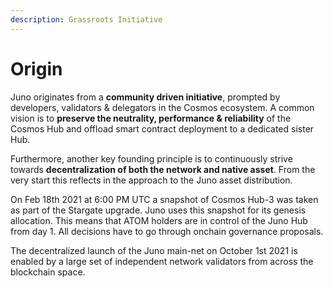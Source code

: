 ```yaml
---
description: Grassroots Initiative
---
```


# Origin

Juno originates from a **community driven initiative**, prompted by developers, validators & delegators in the Cosmos ecosystem. A common vision is to **preserve the neutrality, performance & reliability** of the Cosmos Hub and offload smart contract deployment to a dedicated sister Hub.

Furthermore, another key founding principle is to continuously strive towards **decentralization of both the network and native asset**. From the very start this reflects in the approach to the Juno asset distribution. 

On Feb 18th 2021 at 6:00 PM UTC a snapshot of Cosmos Hub-3 was taken as part of the Stargate upgrade. Juno uses this snapshot for its genesis allocation. This means that ATOM holders are in control of the Juno Hub from day 1. All decisions have to go through onchain governance proposals. 

The decentralized launch of the Juno main-net on October 1st 2021 is enabled by a large set of independent network validators from across the blockchain space. 

